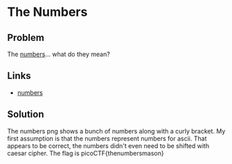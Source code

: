 # The Numbers

## Problem

The [numbers](https://jupiter.challenges.picoctf.org/static/f209a32253affb6f547a585649ba4fda/the_numbers.png)... what do they mean?

## Links

* [numbers](https://jupiter.challenges.picoctf.org/static/f209a32253affb6f547a585649ba4fda/the_numbers.png)

## Solution

The numbers png shows a bunch of numbers along with a curly bracket.  My first assumption is that the numbers represent numbers for ascii.  That appears to be correct, the numbers didn't even need to be shifted with caesar cipher. The flag is picoCTF{thenumbersmason}
